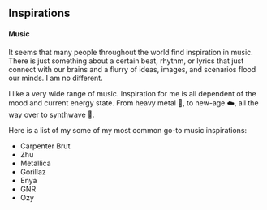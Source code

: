 ## Inspirations

#### Music

It seems that many people throughout the world find inspiration in music.
There is just something about a certain beat, rhythm, or lyrics that just connect with our brains
and a flurry of ideas, images, and scenarios flood our minds. I am no different.

I like a very wide range of music. Inspiration for me is all dependent of the mood and current energy state.
From heavy metal 🤘, to new-age ☁️, all the way over to synthwave 🌆.

Here is a list of my some of my most common go-to music inspirations:

- Carpenter Brut
- Zhu
- Metallica
- Gorillaz
- Enya
- GNR
- Ozy
